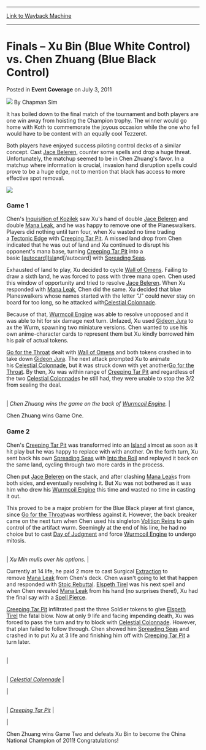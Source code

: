 
---
[Link to Wayback Machine](https://web.archive.org/web/20220524225706/https://magic.wizards.com/en/articles/archive/event-coverage/finals-%E2%80%93-xu-bin-blue-white-control-vs-chen-zhuang-blue-black-control)

[_metadata_:author]:- "Chapman Sim"
[_metadata_:description]:- "It has boiled down to the final match of the tournament and both players are one win away from hoisting the Champion trophy. The winner would go home with Koth to commemorate the joyous occasion while the one who fell would have to be content with an equally cool Tezzeret. Both players have enjoyed success piloting control decks of a similar concept. Cast [autocard]Jace"
[_metadata_:generator]:- "Drupal 7 (http://drupal.org)"
[_metadata_:node]:- "315610"
[_metadata_:publish_date]:- "2011-07-03"
[_metadata_:source]:- "div-main-content"
[_metadata_:title]:- "Finals – Xu Bin (Blue White Control) vs. Chen Zhuang (Blue Black Control)"
[_metadata_:wayback_capture_timestamp]:- "2022-05-24 22:57:06"
[_metadata_:wayback_raw_url]:- "https://web.archive.org/web/20220524225706id_/https://magic.wizards.com/en/articles/archive/event-coverage/finals-%E2%80%93-xu-bin-blue-white-control-vs-chen-zhuang-blue-black-control"
[_metadata_:wayback_url]:- "https://magic.wizards.com/en/articles/archive/event-coverage/finals-%E2%80%93-xu-bin-blue-white-control-vs-chen-zhuang-blue-black-control"
---


Finals – Xu Bin (Blue White Control) vs. Chen Zhuang (Blue Black Control)
=========================================================================



 Posted in **Event Coverage**
 on July 3, 2011 






![](https://media.magic.wizards.com/styles/auth_small/public/images/person/chapman.jpg)
By Chapman Sim











It has boiled down to the final match of the tournament and both players are one win away from hoisting the Champion trophy. The winner would go home with Koth to commemorate the joyous occasion while the one who fell would have to be content with an equally cool Tezzeret.


Both players have enjoyed success piloting control decks of a similar concept. Cast [Jace Beleren](https://gatherer.wizards.com/Pages/Card/Details.aspx?name=Jace+Beleren), counter some spells and drop a huge threat. Unfortunately, the matchup seemed to be in Chen Zhuang's favor. In a matchup where information is crucial, invasion hand disruption spells could prove to be a huge edge, not to mention that black has access to more effective spot removal.



![](https://media.wizards.com/legacy/mtg/images/daily/events/chnat11/finalstrophies.jpg)

### Game 1


Chen's [Inquisition of Kozilek](https://gatherer.wizards.com/Pages/Card/Details.aspx?name=Inquisition%C2%A0of+Kozilek) saw Xu's hand of double [Jace Beleren](https://gatherer.wizards.com/Pages/Card/Details.aspx?name=Jace+Beleren) and double [Mana Leak](https://gatherer.wizards.com/Pages/Card/Details.aspx?name=Mana+Leak), and he was happy to remove one of the Planeswalkers. Players did nothing until turn four, when Xu wasted no time trading a [Tectonic Edge](https://gatherer.wizards.com/Pages/Card/Details.aspx?name=Tectonic+Edge) with [Creeping Tar Pit](https://gatherer.wizards.com/Pages/Card/Details.aspx?name=Creeping+Tar+Pit). A missed land drop from Chen indicated that he was out of land and Xu continued to disrupt his opponent's mana base, turning [Creeping Tar Pit](https://gatherer.wizards.com/Pages/Card/Details.aspx?name=Creeping+Tar+Pit) into a basic [[autocard]Isla](https://gatherer.wizards.com/Pages/Card/Details.aspx?name=%5Bautocard%5DIsla)nd[/autocard] with [Spreading Seas](https://gatherer.wizards.com/Pages/Card/Details.aspx?name=Spreading+Seas).


Exhausted of land to play, Xu decided to cycle [Wall of Omens](https://gatherer.wizards.com/Pages/Card/Details.aspx?name=Wall+of+Omens). Failing to draw a sixth land, he was forced to pass with three mana open. Chen used this window of opportunity and tried to resolve [Jace Beleren](https://gatherer.wizards.com/Pages/Card/Details.aspx?name=Jace+Beleren). When Xu responded with [Mana Leak](https://gatherer.wizards.com/Pages/Card/Details.aspx?name=Mana+Leak), Chen did the same. Xu decided that blue Planeswalkers whose names started with the letter "J" could never stay on board for too long, so he attacked with[Celestial Colonnade](https://gatherer.wizards.com/Pages/Card/Details.aspx?name=Celestial+Colonnade).


Because of that, [Wurmcoil Engine](https://gatherer.wizards.com/Pages/Card/Details.aspx?name=Wurmcoil+Engine) was able to resolve unopposed and it was able to hit for six damage next turn. Unfazed, Xu used [Gideon Jura](https://gatherer.wizards.com/Pages/Card/Details.aspx?name=Gideon+Jura) to ax the Wurm, spawning two miniature versions. Chen wanted to use his own anime-character cards to represent them but Xu kindly borrowed him his pair of actual tokens.


[Go for the Throat](https://gatherer.wizards.com/Pages/Card/Details.aspx?name=Go+for+the+Throat) dealt with [Wall of Omens](https://gatherer.wizards.com/Pages/Card/Details.aspx?name=Wall+of+Omens) and both tokens crashed in to take down [Gideon Jura](https://gatherer.wizards.com/Pages/Card/Details.aspx?name=Gideon+Jura). The next attack prompted Xu to animate his [Celestial Colonnade](https://gatherer.wizards.com/Pages/Card/Details.aspx?name=Celestial+Colonnade), but it was struck down with yet another[Go for the Throat](https://gatherer.wizards.com/Pages/Card/Details.aspx?name=Go+for+the+Throat). By then, Xu was within range of [Creeping Tar Pit](https://gatherer.wizards.com/Pages/Card/Details.aspx?name=Creeping+Tar+Pit) and regardless of the two [Celestial Colonnade](https://gatherer.wizards.com/Pages/Card/Details.aspx?name=Celestial+Colonnade)s he still had, they were unable to stop the 3/2 from sealing the deal.






|  |
| --- |
| 
*Chen Zhuang wins the game on the back of [Wurmcoil Engine](https://gatherer.wizards.com/Pages/Card/Details.aspx?name=Wurmcoil+Engine).* |



Chen Zhuang wins Game One.


### Game 2


Chen's [Creeping Tar Pit](https://gatherer.wizards.com/Pages/Card/Details.aspx?name=Creeping+Tar+Pit) was transformed into an [Island](https://gatherer.wizards.com/Pages/Card/Details.aspx?name=Island) almost as soon as it hit play but he was happy to replace with with another. On the forth turn, Xu sent back his own [Spreading Seas](https://gatherer.wizards.com/Pages/Card/Details.aspx?name=Spreading+Seas) with [Into the Roil](https://gatherer.wizards.com/Pages/Card/Details.aspx?name=Into+the+Roil) and replayed it back on the same land, cycling through two more cards in the process.


Chen put [Jace Beleren](https://gatherer.wizards.com/Pages/Card/Details.aspx?name=Jace+Beleren) on the stack, and after clashing [Mana Leak](https://gatherer.wizards.com/Pages/Card/Details.aspx?name=Mana+Leak)s from both sides, and eventually resolving it. But Xu was not bothered as it was him who drew his [Wurmcoil Engine](https://gatherer.wizards.com/Pages/Card/Details.aspx?name=Wurmcoil+Engine) this time and wasted no time in casting it out.


This proved to be a major problem for the Blue Black player at first glance, since [Go for the Throat](https://gatherer.wizards.com/Pages/Card/Details.aspx?name=Go+for+the+Throat)was worthless against it. However, the back breaker came on the next turn when Chen used his singleton [Volition Reins](https://gatherer.wizards.com/Pages/Card/Details.aspx?name=Volition+Reins) to gain control of the artifact wurm. Seemingly at the end of his line, he had no choice but to cast [Day of Judgment](https://gatherer.wizards.com/Pages/Card/Details.aspx?name=Day+of+Judgment) and force [Wurmcoil Engine](https://gatherer.wizards.com/Pages/Card/Details.aspx?name=Wurmcoil+Engine) to undergo mitosis.






|  |
| --- |
| 
*Xu Min mulls over his options.* |



Currently at 14 life, he paid 2 more to cast Surgical [Extraction](https://gatherer.wizards.com/Pages/Card/Details.aspx?name=Extraction) to remove [Mana Leak](https://gatherer.wizards.com/Pages/Card/Details.aspx?name=Mana+Leak) from Chen's deck. Chen wasn't going to let that happen and responded with [Stoic Rebuttal](https://gatherer.wizards.com/Pages/Card/Details.aspx?name=Stoic+Rebuttal). [Elspeth Tirel](https://gatherer.wizards.com/Pages/Card/Details.aspx?name=Elspeth+Tirel) was his next spell and when Chen revealed [Mana Leak](https://gatherer.wizards.com/Pages/Card/Details.aspx?name=Mana+Leak) from his hand (no surprises there!), Xu had the final say with a [Spell Pierce](https://gatherer.wizards.com/Pages/Card/Details.aspx?name=Spell+Pierce).


[Creeping Tar Pit](https://gatherer.wizards.com/Pages/Card/Details.aspx?name=Creeping+Tar+Pit) infiltrated past the three Soldier tokens to give [Elspeth Tirel](https://gatherer.wizards.com/Pages/Card/Details.aspx?name=Elspeth+Tirel) the fatal blow. Now at only 9 life and facing impending death, Xu was forced to pass the turn and try to block with [Celestial Colonnade](https://gatherer.wizards.com/Pages/Card/Details.aspx?name=Celestial+Colonnade). However, that plan failed to follow through. Chen showed him [Spreading Seas](https://gatherer.wizards.com/Pages/Card/Details.aspx?name=Spreading+Seas) and crashed in to put Xu at 3 life and finishing him off with [Creeping Tar Pit](https://gatherer.wizards.com/Pages/Card/Details.aspx?name=Creeping+Tar+Pit) a turn later.




|  |  |  |  |
| --- | --- | --- | --- |
| 


|  |
| --- |
| 
*[Celestial Colonnade](https://gatherer.wizards.com/Pages/Card/Details.aspx?name=Celestial+Colonnade)* |

 | 


|  |
| --- |
| 
*[Creeping Tar Pit](https://gatherer.wizards.com/Pages/Card/Details.aspx?name=Creeping+Tar+Pit)* |

 |

Chen Zhuang wins Game Two and defeats Xu Bin to become the China National Champion of 2011! Congratulations!







